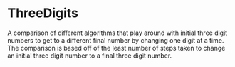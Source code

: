 # ThreeDigits
A comparison of different algorithms that play around with initial three digit numbers to get to a different final number by changing one digit at a time. The comparison is based off of the least number of steps taken to change an initial three digit number to a final three digit number.
